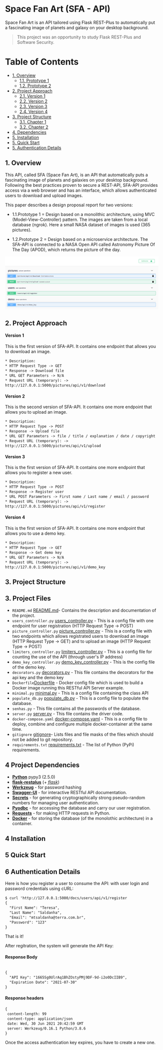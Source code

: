 
<h1>Space Fan Art (SFA - API)</h1>

Space Fan Art is an API tailored using Flask REST-Plus to automatically put a fascinating image of planets and galaxy on your desktop background.

> This project was an opportunity to study Flask REST-Plus and Software Security. 

<h1>Table of Contents</h1>

<!-- TOC -->

- [1. Overview](#1-overview)
    - [1.1. Prototype 1](#11-monolithic-architecture)
    - [1.2. Prototype 2](#12-microservice-architecture)
- [2. Project Approach](#2-project-approach)
    - [2.1. Version 1](#21-version-1)
    - [2.2. Version 2](#21-version-2)
    - [2.3. Version 3](#21-version-3)
    - [2.4. Version 4](#21-version-4)
- [3. Project Structure](#3-project-structure)
    - [3.1. Chapter 1](#31-chapter-1)
    - [3.2. Chapter 2](#32-chapter-2)
- [4. Dependencies](#4-dependencies) 
- [5. Installation](#5-results)
- [5. Quick Start](#5-results)
- [5. Authentication Details](#5-results)
 

 
<!-- /TOC -->

## 1. Overview 
This API, called SFA (Space Fan Art), is an API that automatically puts a fascinating image of planets and galaxies on your desktop background. Following the best practices proven to secure a REST-API, SFA-API provides access via a web browser and has an interface, which allows authenticated users to download and upload images. 

This paper describes a design proposal report for two versions: 

* 1.1.Prototype 1 = Design based on a monolithic architecture, using MVC (Model-View-Controller) pattern. The images are taken from a local database (ngrok). Here a small NASA dataset of images is used (365 pictures). 

* 1.2.Prototype 2 = Design based on a microservice architecture. The SFA-API is connected to a NASA Open API called Astronomy Picture Of The Day (APOD), which returns the picture of the day. 


![print](swagger_print.PNG)



## 2. Project Approach

#### Version 1 

This is the first version of SFA-API. It contains one endpoint that allows you to download an image.
```
* Description:
* HTTP Request Type -> GET
* Response -> Download file
* URL GET Parameters -> N/A
* Request URL (temporary): -> http://127.0.0.1:5000/pictures/api/v1/download
```
#### Version 2

This is the second version of SFA-API. It contains one more endpoint that allows you to upload an image.
```
* Description:
* HTTP Request Type -> POST
* Response -> Upload file
* URL GET Parameters -> file / title / explanation / date / copyright
* Request URL (temporary): -> http://127.0.0.1:5000/pictures/api/v1/upload
```
#### Version 3

This is the first version of SFA-API. It contains one more endpoint that allows you to register a new user.

```
* Description:
* HTTP Request Type -> POST
* Response -> Register user
* URL POST Parameters -> First name / Last name / email / password
* Request URL (temporary): -> http://127.0.0.1:5000/pictures/api/v1/register
```
#### Version 4 

This is the first version of SFA-API. It contains one more endpoint that allows you to use a demo key.

```
* Description:
* HTTP Request Type -> GET
* Response -> Get demo key
* URL GET Parameters -> N/A
* Request URL (temporary): -> http://127.0.0.1:5000/pictures/api/v1/demo_key
```
## 3. Project Structure




## 3. Project Files 

* `README.md` [README.md](https://github.com/alicevillar/sfa_api/blob/main/README.md)- Contains the description and documentation of the project. 
* `users_controller.py` [users_controller.py](https://github.com/alicevillar/sfa_api/blob/main/controllers/users_controller.py) - This is a config file with one endpoint for user registration (HTTP Request Type -> POST)
* `picture_controller.py` [picture_controller.py](https://github.com/alicevillar/sfa_api/blob/main/controllers/picture_controller.py) - This is a config file with two endpoints which allows registrated users to download an image (HTTP Request Type -> GET) and to upload an image (HTTP Request Type -> POST)
* `limiters_controller.py` [limiters_controller.py](https://github.com/alicevillar/sfa_api/blob/main/controllers/limiters_controller.py) - This is a config file for counting the use of the API (through user's IP address)
* `demo_key_controller.py` [demo_key_controller.py](https://github.com/alicevillar/sfa_api/blob/main/controllers/demo_key_controller.py) - This is the config file of the demo key.
* `decorators.py` [decorators.py](https://github.com/alicevillar/sfa_api/blob/main/decorators.py) - This file contains the decorators for the api key and the demo key  
* `Dockerfile`[Dockerfile](https://github.com/alicevillar/sfa_api/blob/main/Dockerfile) - Docker config file which is used to build a Docker image
  running this RESTful API Server example.
* `minimal.py` [minimal.py](https://github.com/alicevillar/sfa_api/blob/main/minimal.py) - This is a config file containing the class API  
* `populate_db.py` [populate_db.py](https://github.com/alicevillar/sfa_api/blob/main/populate_db.py) - This is a config file to populate the database.
* `senhas.py` - This file contains all the passwords of the database.
* `server.py` [server.py](https://github.com/alicevillar/sfa_api/blob/main/server.py) - This file contains the driver code. 
* `docker-compose.yaml` [docker-compose.yaml](https://github.com/alicevillar/sfa_api/blob/main/docker-compose.yaml) - This is a config file to deploy, combine and configure multiple docker-container at the same time. 
* `gitignore` [gitignore](https://github.com/alicevillar/sfa_api/blob/main/.gitignore)- Lists files and file masks of the files which should not be added to git repository.
* `requirements.txt` [requirements.txt](https://github.com/alicevillar/sfa_api/blob/main/requirements.txt) - The list of Python (PyPi) requirements.
 
## 4 Project Dependencies

* [**Python**](https://www.python.org/) pypy3 (2.5.0)
* [**flask-restplus**](https://github.com/noirbizarre/flask-restplus) (+
  [*flask*](http://flask.pocoo.org/))  
* [**Werkzeug**](https://pypi.org/project/Werkzeug/) - for password hashing  
* [**Swagger-UI**](https://github.com/swagger-api/swagger-ui) - for interactive
  RESTful API documentation.
* [**Secrets**](https://pypi.org/project/python-secrets/) - for generating cryptographically strong pseudo-random numbers for managing user authentication.
* [**Pyodbc**](https://pypi.org/project/pyodbc/) - for accessing the database and carry our user registration.
* [**Requests**](https://pypi.org/project/requests/) - for making HTTP requests in Python. 
* [**Docker**](https://www.docker.com/) - for storing the database (of the monolothic architecture) in a container.
  
## 4 Installation 

## 5 Quick Start  

## 6 Authentication Details

Here is how you register a user to consume the API:  with user login and password credentials using cURL:

```
$ curl 'http://127.0.0.1:5000/docs/users/api/v1/register
{
  "First Name": "Teresa",
  "Last Name": "Saldanha",
  "Email": "mtsaldanha@terra.com.br",
  "Password": "123"
}
```

That is it! 

After regitration, the system will generate the API Key: 

#### Response Body 

```
 
{
  "API Key": "1665Sg0UlrAq1BhZOstyPMj9DF-9d-i2o0DcIIB9",
  "Expiration Date": "2021-07-30"
}
```
#### Response headers

```
{
 content-length: 99 
 content-type: application/json 
 date: Wed, 30 Jun 2021 20:42:59 GMT 
 server: Werkzeug/0.16.1 Python/3.8.6 
}
```
 
Once the access authentication key expires, you have to create a new one. 

